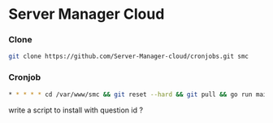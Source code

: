 # Server Manager Cloud

### Clone

```bash
git clone https://github.com/Server-Manager-cloud/cronjobs.git smc
```

### Cronjob

```bash
* * * * * cd /var/www/smc && git reset --hard && git pull && go run main.go
```

write a script to install with question id ?
